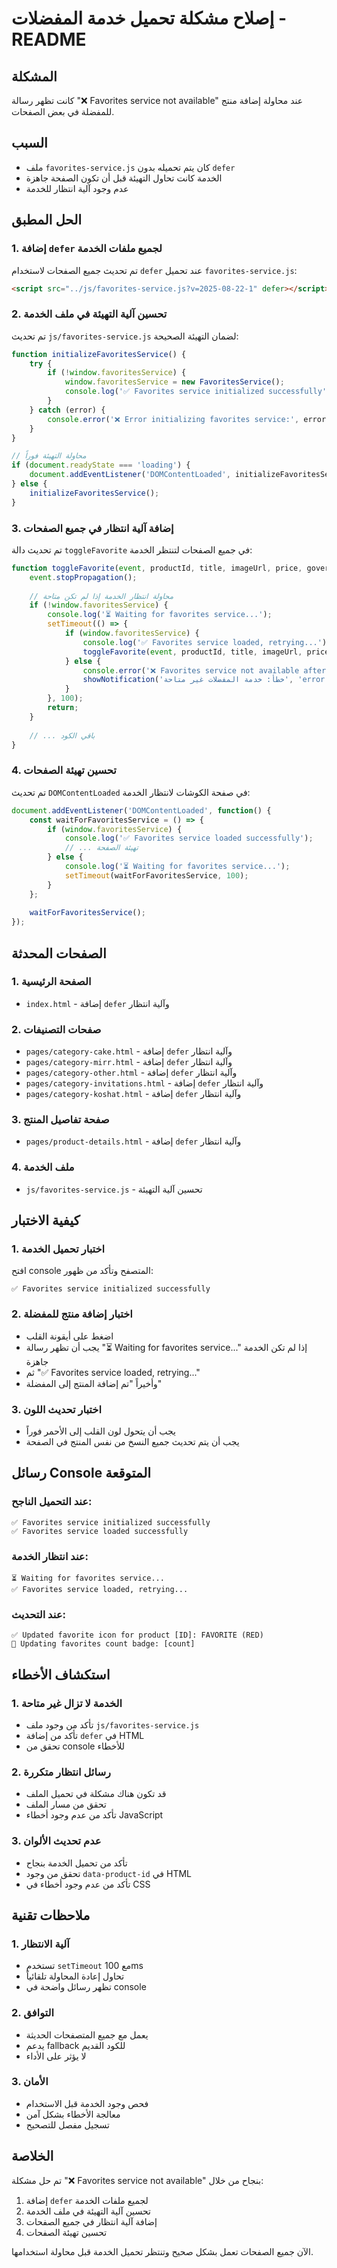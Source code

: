 # إصلاح مشكلة تحميل خدمة المفضلات - README

## المشكلة
كانت تظهر رسالة "❌ Favorites service not available" عند محاولة إضافة منتج للمفضلة في بعض الصفحات.

## السبب
- ملف `favorites-service.js` كان يتم تحميله بدون `defer`
- الخدمة كانت تحاول التهيئة قبل أن تكون الصفحة جاهزة
- عدم وجود آلية انتظار للخدمة

## الحل المطبق

### 1. إضافة `defer` لجميع ملفات الخدمة
تم تحديث جميع الصفحات لاستخدام `defer` عند تحميل `favorites-service.js`:

```html
<script src="../js/favorites-service.js?v=2025-08-22-1" defer></script>
```

### 2. تحسين آلية التهيئة في ملف الخدمة
تم تحديث `js/favorites-service.js` لضمان التهيئة الصحيحة:

```javascript
function initializeFavoritesService() {
    try {
        if (!window.favoritesService) {
            window.favoritesService = new FavoritesService();
            console.log('✅ Favorites service initialized successfully');
        }
    } catch (error) {
        console.error('❌ Error initializing favorites service:', error);
    }
}

// محاولة التهيئة فوراً
if (document.readyState === 'loading') {
    document.addEventListener('DOMContentLoaded', initializeFavoritesService);
} else {
    initializeFavoritesService();
}
```

### 3. إضافة آلية انتظار في جميع الصفحات
تم تحديث دالة `toggleFavorite` في جميع الصفحات لتنتظر الخدمة:

```javascript
function toggleFavorite(event, productId, title, imageUrl, price, governorate, cities, subcategories) {
    event.stopPropagation();
    
    // محاولة انتظار الخدمة إذا لم تكن متاحة
    if (!window.favoritesService) {
        console.log('⏳ Waiting for favorites service...');
        setTimeout(() => {
            if (window.favoritesService) {
                console.log('✅ Favorites service loaded, retrying...');
                toggleFavorite(event, productId, title, imageUrl, price, governorate, cities, subcategories);
            } else {
                console.error('❌ Favorites service not available after timeout');
                showNotification('خطأ: خدمة المفضلات غير متاحة', 'error');
            }
        }, 100);
        return;
    }
    
    // ... باقي الكود
}
```

### 4. تحسين تهيئة الصفحات
تم تحديث `DOMContentLoaded` في صفحة الكوشات لانتظار الخدمة:

```javascript
document.addEventListener('DOMContentLoaded', function() {
    const waitForFavoritesService = () => {
        if (window.favoritesService) {
            console.log('✅ Favorites service loaded successfully');
            // ... تهيئة الصفحة
        } else {
            console.log('⏳ Waiting for favorites service...');
            setTimeout(waitForFavoritesService, 100);
        }
    };
    
    waitForFavoritesService();
});
```

## الصفحات المحدثة

### 1. الصفحة الرئيسية
- `index.html` - إضافة `defer` وآلية انتظار

### 2. صفحات التصنيفات
- `pages/category-cake.html` - إضافة `defer` وآلية انتظار
- `pages/category-mirr.html` - إضافة `defer` وآلية انتظار
- `pages/category-other.html` - إضافة `defer` وآلية انتظار
- `pages/category-invitations.html` - إضافة `defer` وآلية انتظار
- `pages/category-koshat.html` - إضافة `defer` وآلية انتظار

### 3. صفحة تفاصيل المنتج
- `pages/product-details.html` - إضافة `defer` وآلية انتظار

### 4. ملف الخدمة
- `js/favorites-service.js` - تحسين آلية التهيئة

## كيفية الاختبار

### 1. اختبار تحميل الخدمة
افتح console المتصفح وتأكد من ظهور:
```
✅ Favorites service initialized successfully
```

### 2. اختبار إضافة منتج للمفضلة
- اضغط على أيقونة القلب
- يجب أن تظهر رسالة "⏳ Waiting for favorites service..." إذا لم تكن الخدمة جاهزة
- ثم "✅ Favorites service loaded, retrying..."
- وأخيراً "تم إضافة المنتج إلى المفضلة"

### 3. اختبار تحديث اللون
- يجب أن يتحول لون القلب إلى الأحمر فوراً
- يجب أن يتم تحديث جميع النسخ من نفس المنتج في الصفحة

## رسائل Console المتوقعة

### عند التحميل الناجح:
```
✅ Favorites service initialized successfully
✅ Favorites service loaded successfully
```

### عند انتظار الخدمة:
```
⏳ Waiting for favorites service...
✅ Favorites service loaded, retrying...
```

### عند التحديث:
```
✅ Updated favorite icon for product [ID]: FAVORITE (RED)
🔄 Updating favorites count badge: [count]
```

## استكشاف الأخطاء

### 1. الخدمة لا تزال غير متاحة
- تأكد من وجود ملف `js/favorites-service.js`
- تأكد من إضافة `defer` في HTML
- تحقق من console للأخطاء

### 2. رسائل انتظار متكررة
- قد تكون هناك مشكلة في تحميل الملف
- تحقق من مسار الملف
- تأكد من عدم وجود أخطاء JavaScript

### 3. عدم تحديث الألوان
- تأكد من تحميل الخدمة بنجاح
- تحقق من وجود `data-product-id` في HTML
- تأكد من عدم وجود أخطاء في CSS

## ملاحظات تقنية

### 1. آلية الانتظار
- تستخدم `setTimeout` مع 100ms
- تحاول إعادة المحاولة تلقائياً
- تظهر رسائل واضحة في console

### 2. التوافق
- يعمل مع جميع المتصفحات الحديثة
- يدعم fallback للكود القديم
- لا يؤثر على الأداء

### 3. الأمان
- فحص وجود الخدمة قبل الاستخدام
- معالجة الأخطاء بشكل آمن
- تسجيل مفصل للتصحيح

## الخلاصة
تم حل مشكلة "❌ Favorites service not available" بنجاح من خلال:
1. إضافة `defer` لجميع ملفات الخدمة
2. تحسين آلية التهيئة في ملف الخدمة
3. إضافة آلية انتظار في جميع الصفحات
4. تحسين تهيئة الصفحات

الآن جميع الصفحات تعمل بشكل صحيح وتنتظر تحميل الخدمة قبل محاولة استخدامها.
